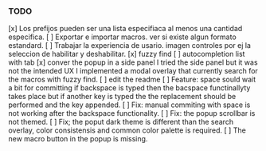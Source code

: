 ### TODO

[x] Los prefijos pueden ser una lista especifiaca al menos una cantidad especifica.
[ ] Exportar e importar macros. ver si existe algun formato estandard.
[ ] Trabajar la experiencia de usario. imagen controles
    por ej la seleccion de habilitar y deshabilitar.
[x] fuzzy find
[ ] autocompletion list with tab
[x] conver the popup in a side panel
    I tried the side panel but it was not the intended UX
    I implemented a modal overlay that currently search for the macros with fuzzy find.
[ ] edit the readme
[ ] Feature: space sould wait a bit for committing if backspace is typed then the bacspace functinallyty takes place but if another key is typed the the replacement should be performed and the key appended.
[ ] Fix: manual commiting with space is not working after the backspace functionality.
[ ] Fix: the popup scrollbar is not themed.
[ ] Fix; the poput dark theme is different than the search overlay, color consistensis and common color palette is required.
[ ] The new macro button in the popup is missing.